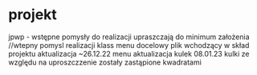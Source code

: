 # projekt
jpwp - wstępne pomysły do realizacji upraszczają do minimum założenia
//wtepny pomysl realizacji klass
menu docelowy plik wchodzący w skład projektu
aktualizacja ~26.12.22 menu
aktualizacja kulek 08.01.23
kulki ze względu na uproszczzenie zostały zastąpione kwadratami